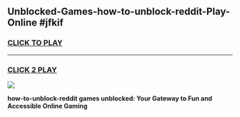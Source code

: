 
## Unblocked-Games-how-to-unblock-reddit-Play-Online #jfkif
<h3>
<a href="https://news.freeplayer.one?title=how-to-unblock-reddit&ref=3">CLICK TO PLAY</a></h3>
<hr>

<h3>
<a href="https://news.freeplayer.one?title=how-to-unblock-reddit&ref=3">CLICK 2 PLAY</a>
  
</h3>

<a href="https://news.freeplayer.one?title=how-to-unblock-reddit&ref=3"><img src="https://clearcache.store/games.png"></a>


**how-to-unblock-reddit games unblocked: Your Gateway to Fun and Accessible Online Gaming**
